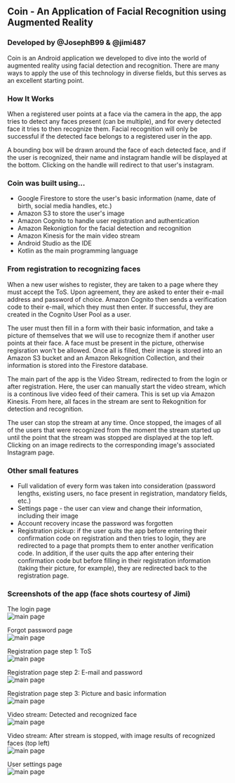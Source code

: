 ## Coin - An Application of Facial Recognition using Augmented Reality
### Developed by @JosephB99 & @jimi487

Coin is an Android application we developed to dive into the world of augmented reality using facial detection  and recognition.
There are many ways to apply the use of this technology in diverse fields, but this serves as an excellent starting point.

### How It Works
When a registered user points at a face via the camera in the app, the app tries to detect any faces present (can be multiple), 
and for every detected face it tries to then recognize them. Facial recognition will only be successful if the detected face belongs
to a registered user in the app. 

A bounding box will be drawn around the face of each detected face, and if the user is recognized, their name and instagram handle
will be displayed at the bottom. Clicking on the handle will redirect to that user's instagram.

### Coin was built using...

* Google Firestore to store the user's basic information (name, date of birth, social media handles, etc.)
* Amazon S3 to store the user's image
* Amazon Cognito to handle user registration and authentication
* Amazon Rekonigtion for the facial detection and recognition
* Amazon Kinesis for the main video stream
* Android Studio as the IDE
* Kotlin as the main programming language

### From registration to recognizing faces 
When a new user wishes to register, they are taken to a page where they must accept the ToS. Upon agreement, they are asked to enter 
their e-mail address and password of choice. Amazon Cognito then sends a verification code to their e-mail, which they must then enter.
If successful, they are created in the Cognito User Pool as a user.

The user must then fill in a form with their basic information, and take a picture of themselves that we will use to recognize them
if another user points at their face. A face must be present in the picture, otherwise regisration won't be allowed. Once all is filled,
their image is stored into an Amazon S3 bucket and an Amazon Rekognition Collection, and their information is stored into the Firestore database.

The main part of the app is the Video Stream, redirected to from the login or after registration. Here, the user can manually start
the video stream, which is a continous live video feed of their camera. This is set up via Amazon Kinesis. From here, all faces in the
stream are sent to Rekognition for detection and recognition.

The user can stop the stream at any time. Once stopped, the images of all of the users that were recognized from the moment the stream 
started up until the point that the stream was stopped are displayed at the top left. Clicking on an image redirects to the corresponding image's associated Instagram page.

### Other small features
* Full validation of every form was taken into consideration (password lengths, existing users, no face present in registration, mandatory fields, etc.)
* Settings page - the user can view and change their information, including their image
* Account recovery incase the password was forgotten
* Registration pickup: if the user quits the app before entering their confirmation code on registration and then tries to login, they are redirected to a page that prompts them to enter another verification code.
In addition, if the user quits the app after entering their confirmation code but before filling in their registration information (taking their picture, for example), they are redirected back to the registration page.

### Screenshots of the app (face shots courtesy of Jimi)

The login page\
![main page](https://lh5.googleusercontent.com/8pP1b_jyPe6_r3t-tvA_yD-TUjeJqHA2yzo6FJol_zu9YMtGJd61vumCRQD7c4kkbmdl1OkajhIKmabzld2q1T2Ivcn1OUl6Xfo1xTB1smPrsy0km0xHb6SFYNi2Dfg7wPK_qoT1)

Forgot password page\
![main page](https://lh3.googleusercontent.com/hoJ6BfrudoYy5_AzkeFybK7sqwY0nWKERN1r4laqXQzbLk_fJxfxN-njoK9mMtRQNoQoJp4qNBWAIjyHxefd6d5VNP_5-ZjgJKvC7YlKYYcWtO1MR9t9ZBUdYhrjLw8wZMxGU59x)

Registration page step 1: ToS\
![main page](https://lh6.googleusercontent.com/uBX2zZI86pa2e7e_F7CMlzb4AG5c4NsvNimujHrnBSm5NKiR0N8bv0vLOcnQAqqJWMTXUldhEdceIE44vVOA0_1gWxv9u5MiQKCMFTygiMO60JDIUG6E5ZybjDk5fsf9uhdxX09S)

Registration page step 2: E-mail and password\
![main page](https://lh5.googleusercontent.com/70pcrLz4sFBdN-Ydz9MHnRtq7iC1ysFGkIVyWLFdGWpOibbfDWw5Coq5yCfszRS1b0qX78OCzF1lA9YnygTEArltnu4Tr76Nq-SUDOXgOzVAc56MXFzUHmJclnYqSGsgx_x651UX)

Registration page step 3: Picture and basic information\
![main page](https://lh3.googleusercontent.com/ZtJQMpKotGwLP3ZS82Z5oSYJXETovaRcGuyg_4qzLr9yPPFV7WXGQB4fa_L4U-EsNAdNkF_kQdomChEjeAP7vdaFf8pcixPxuuY1oPDo7Fj4EwNflALWm0ILzB5Ogk5Hsa1J9ohW)

Video stream: Detected and recognized face\
![main page](https://lh3.googleusercontent.com/VUxjD9xPVtKumoPxioQVbr4pWK6Cm9A0cESejbA-ki-g2xiY_udeBOwQ_8nTm3PEq3InulFC1xFrBHdqIXbAa4j_6ehXu-oUgVEgo9kXcshXBGg9_2BM21PmDfbTL7Y3t1JJkzLX)

Video stream: After stream is stopped, with image results of recognized faces (top left)\
![main page](https://lh4.googleusercontent.com/DqmFyaGc9BF4Mrtzpnu7UZOMGoVFdFHHNtSUlgT-4KwTkn2LRVFf-AgLmZ0N6a0DuJIf222e9uXONO_TIDeeVARGE8uEyNLTa-o118bFgwIJYs2-eofHe1vHAIG8zv0tTBpz-26k)

User settings page\
![main page](https://lh6.googleusercontent.com/zNe2RdiHEpxG6lcH4Gscb3EkEELNFSdcmhvQLiADp6Y5HULB0T5eR0TDCFT0yrhGOnaSi0XYgdPFTp7V6-JDF0lcQ1UIQNuJGmK1JegVwnXoCwMsFrijrfwuYiVJ8-F56_ZynzsA)
